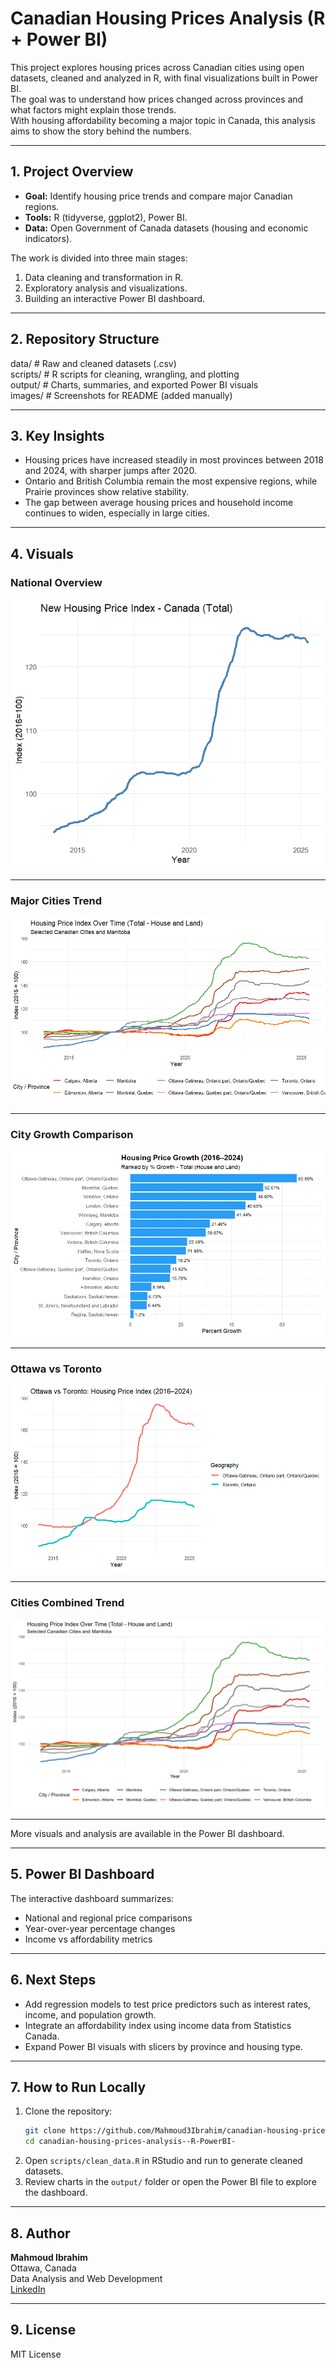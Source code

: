 # Canadian Housing Prices Analysis (R + Power BI)

This project explores housing prices across Canadian cities using open datasets, cleaned and analyzed in R, with final visualizations built in Power BI.  
The goal was to understand how prices changed across provinces and what factors might explain those trends.  
With housing affordability becoming a major topic in Canada, this analysis aims to show the story behind the numbers.

---

## 1. Project Overview

- **Goal:** Identify housing price trends and compare major Canadian regions.  
- **Tools:** R (tidyverse, ggplot2), Power BI.  
- **Data:** Open Government of Canada datasets (housing and economic indicators).  

The work is divided into three main stages:  
1. Data cleaning and transformation in R.  
2. Exploratory analysis and visualizations.  
3. Building an interactive Power BI dashboard.

---

## 2. Repository Structure

data/          # Raw and cleaned datasets (.csv)  
scripts/       # R scripts for cleaning, wrangling, and plotting  
output/        # Charts, summaries, and exported Power BI visuals  
images/        # Screenshots for README (added manually)  

---

## 3. Key Insights

- Housing prices have increased steadily in most provinces between 2018 and 2024, with sharper jumps after 2020.  
- Ontario and British Columbia remain the most expensive regions, while Prairie provinces show relative stability.  
- The gap between average housing prices and household income continues to widen, especially in large cities.  

---
## 4. Visuals

### National Overview
![Housing Price - Canada](output/charts/housing_price_Canada.png)

---

### Major Cities Trend
![Housing Price Trends - Major Cities](output/charts/housing_price_trends_major_canadian_cities.png)

---

### City Growth Comparison
![Housing Price Growth by City](output/charts/Housing%20Price%20Growth%20By%20City.png)

---

### Ottawa vs Toronto
![Ottawa vs Toronto](output/charts/Ottawa%20Vs%20Toronto.png)

---

### Cities Combined Trend
![Cities Trend](output/charts/cities_trend.png)

---

More visuals and analysis are available in the Power BI dashboard.

---

## 5. Power BI Dashboard

The interactive dashboard summarizes:  
- National and regional price comparisons  
- Year-over-year percentage changes  
- Income vs affordability metrics  


---

## 6. Next Steps

- Add regression models to test price predictors such as interest rates, income, and population growth.  
- Integrate an affordability index using income data from Statistics Canada.  
- Expand Power BI visuals with slicers by province and housing type.  

---

## 7. How to Run Locally

1. Clone the repository:
   ```bash
   git clone https://github.com/Mahmoud3Ibrahim/canadian-housing-prices-analysis--R-PowerBI-
   cd canadian-housing-prices-analysis--R-PowerBI-
   ```
2. Open `scripts/clean_data.R` in RStudio and run to generate cleaned datasets.  
3. Review charts in the `output/` folder or open the Power BI file to explore the dashboard.

---

## 8. Author

**Mahmoud Ibrahim**  
Ottawa, Canada  
Data Analysis and Web Development  
[LinkedIn](https://www.linkedin.com/in/mahmoud3ibrahim)

---

## 9. License

MIT License
